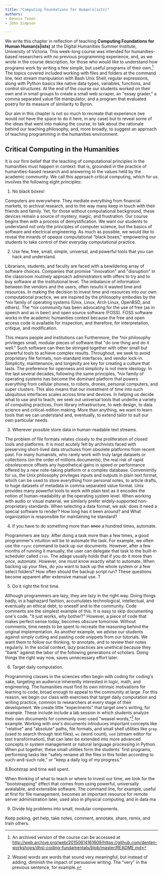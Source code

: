 ```yaml
---
title: "Computing Foundations for Human(s|ists)"
authors:
- Dennis Tenen
- John Simpson

---
```


We write this chapter in reflection of teaching **Computing Foundations for
Human Human(s|ists)** at the Digital Humanities Summer Institute, University of
Victoria. This week-long course was intended for humanities-based researchers
with no previous programming experience, and, as we wrote in the course
description, for those who would like to understand how programs work by
writing a few simple, but useful programs of their own.[^ln-courselink] The
topics covered included working with files and folders at the command line,
text stream manipulation with Bash Unix Shell, regular expressions, along with
Python basics like native data types, variables, functions, and control
structures. At the end of the course our students worked on their own and in
small groups to create a small web scraper, an "essay grader," a comma
separated value file manipulator, and a program that evaluated poetry for its
measure of similarity to Byron.

Our aim in this chapter is not so much to recreate that experience (we would
not have the space to do it here, in any case) but to reveal some of the ideas
that went into making the course, to talk about the rationale behind our
teaching philosophy, and, more broadly, to suggest an approach of teaching
programming in the humanities environment.

## Critical Computing in the Humanities

It is our firm belief that the teaching of computational principles in the
humanities must happen in context: that is, grounded in the practice of
humanities-based research and answering to the values held by the academic
community.  We call this approach critical computing, which for us involves the
following eight principles:

[^ln-courselink]: An archived version of the course can be accessed at
http://web.archive.org/web/20150614161609/https://github.com/denten-workshops/dhsi-coding-fundamentals/blob/master/README.md

1. No black boxes!

Computers are everywhere. They mediate everything from financial markets, to
archival research, and to the way many keep in touch with their friends and
family. Yet, for those without computational background, these devices remain a
source of mystery, magic, and frustration. Our course begins then with a
process of demystification. We want our students to understand not only the
principles of computer science, but the basics of software and electrical
engineering. As much as possible, we would like to reveal the innards of opaque
computational "black boxes," empowering our students to take control of their
everyday computational practice.

2. Use few, free, small, simple, universal, and powerful tools that you can
hack and understand.

Librarians, students, and faculty are faced with a bewildering array of
software choices. Companies that promise "innovation" and "disruption" in the
classroom routinely approach administrators with offers to try and to buy
software at the institutional level. The imbalance of information between the
vendors and the users, often results it wasted time and resources. In making
the decision to invest time and resources into our own computational practice,
we are inspired by the philosophy embodies by the *\*nix* family of operating
systems (Unix, Linux, Arch Linux, OpenBSD, and others). The *\*nix* community
has been advocating for the use of free (as in speech and as in beer) and open
source software (FOSS). FOSS software works in the academic humanities context
because the free and open access code is available for inspection, and
therefore, for interpretation, critique, and modification.

This means people and institutions can Furthermore, the *\*nix* philosophy
privileges small, modular pieces of software that "do one thing and do it
well." Such software can then be stringed together with other small but
powerful tools to achieve complex results. Throughout, we seek to avoid
proprietary file formats, non-standard interfaces, and vendor lock-in.
Simplicity, maintenance, and longevity are key for creating a culture that
lasts. The preference for openness and simplicity is not mere ideology. In the
last several decades, following the same principles, *\*nix* family of
operating systems has become the dominant platform that powers everything from
cellular phones, to robots, drones, personal computers, and super clusters.
This also means that our investment of time into such ubiquitous interfaces
scales across time and devices. In helping us decide what to use and to teach,
we seek out universal tools that underlie a variety of computing practices,
from library infrastructure, to web design, to data science and
critical-edition making.  More than anything, we want to learn tools that we
can understand and, eventually, to extend tailor to suit our own particular
needs.

3. Wherever possible store data in human-readable text streams.

The problem of file formats relates closely to the proliferation of closed
tools and platforms. It is most acutely felt by archivists faced with
preserving short-lived data structures from obsolete platforms from recent
past. For many humanists, who rarely work with truly large datasets or
collections (on the order of millions documents), the real risk of rapid
obsolescence offsets any hypothetical gains in speed or performance offered by
a new note-taking platform or a complex database. Conveniently for us, the Unix
philosophy privileges inputs and outputs in plain text format, which can be
used to store everything from personal notes, to article drafts, to huge
datasets of metadata in comma separated value format. Unix provides many
powerful tools to work with plain text as it encodes the notion of
human-readability at the operating system level. When working with
audio or visual material, we similarly prefer widely-supported non-proprietary
standards. When selecting a data format, we ask: does it need a special
software to render? How long has it been around? and What organization is
responsible for maintaining he standard?

4. If you have to do something more than ~~once~~ a hundred times, automate.

Programmers are lazy. After doing a task more than a few times, a good
programmer's intuition will be to automate the task. For example, we often use
the `rsync` command to back up our documents. However, after a few months of
running it manually, the user can delegate that task to the built-in scheduler
called `cron`. The adage usually holds that if you do it more than *once*,
automate. However, one must know exactly what to automate. When backing up your
files, do you want to back up the whole system or a few select folders? How
often should the backup script run? These questions become apparent after
extensive manual use. T

5. Do it right the first time.

Although programmers are lazy, they are lazy in the right way. Doing things
badly, in a haphazard fashion, accumulates technological, intellectual, and
eventually an ethical debt, to oneself and to the community. Code comments are
the simplest example of this. It is easy to skip documenting one's code. "It
just works, why bother?" However, a piece of code that makes perfect sense
today, becomes obscure tomorrow. Without comments, time needs to be spent to
recreate the reasoning behind the original implementation. As another example,
we advise our students against simply cutting and pasting code snippets from
our tutorials. We want them to follow our thinking, to annotate, and to review
their notes regularly. In the social context, lazy practices are unethical
because they "bank" against the labor of the following generations of scholars.
Doing things the right way now, saves unnecessary effort later.

6. Target daily computation.

Programming classes in the sciences often begin with coding for coding's sake,
targeting an audience inherently interested in logic, math, and engineering.
The humanities must find its own intrinsic motivations for learning to code,
broad enough to appeal to the community at large. For this reason, we begin our
class with exercises that target daily computation and writing practice, common
to researchers at every stage of their development. We create little
"experiments" that target one's writing, for example. These include include a
lab session in which students analyze their own documents for commonly
over-used "weasel words,"[^ln-weasel] for example. Working with one's documents
introduces important concepts like "relative" and "absolute" paths, file
formats, and small shell utilities like `grep` (used to search through text
files), `wc` (word count), `sed` (stream editor for text transformation), that
can later be extended into more advanced concepts in system management or
natural language processing in Python. When put together, these small utilities
form the students' first programs, performing tasks like "safely rename all the
files in this folder according to such-and-such rule," or "keep a daily log of my
progress."

[^ln-weasel]: Weasel words are words that sound very meaningful, but instead of
adding, diminish the impact of persuasive writing. The "very" in the previous
sentence, for example.

8.Bootstrap and time well spent.

When thinking of what to teach or where to invest our time, we look for the
"bootstrapping" effect that comes from using powerful, universally avaialable,
and extensible software. The command line, for example, useful at first for
file management, becomes an important resource for remote server administration
later, used also in physical computing, and in data ma

9. Divide big problems into small, modular components.


Keep poking, get help, take notes, comment, annotate, share, remix, and train
others.
